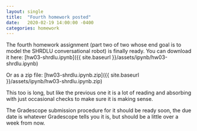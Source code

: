 ```yaml
---
layout: single
title:  "Fourth homework posted"
date:   2020-02-19 14:00:00 -0400
categories: homework
---
```

The fourth homework assignment
(part two of two whose end goal is to model the SHRDLU
conversational robot) is finally ready.
You can download it here:
[hw03-shrdlu.ipynb]({{ site.baseurl }}/assets/ipynb/hw03-shrdlu.ipynb)

Or as a zip file:
[hw03-shrdlu.ipynb.zip]({{ site.baseurl }}/assets/ipynb/hw03-shrdlu.ipynb.zip)

This too is long, but like the previous one it is a lot of
reading and absorbing with just occasional checks to make sure
it is making sense.

The Gradescope submission procedure for it should be ready soon, the due
date is whatever Gradescope tells you it is, but should be
a little over a week from now.



